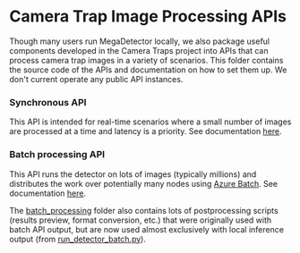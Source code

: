 # Camera Trap Image Processing APIs

Though many users run MegaDetector locally, we also package useful components developed in the Camera Traps project into APIs that can process camera trap images in a variety of scenarios. This folder contains the source code of the APIs and documentation on how to set them up.  We don't current operate any public API instances.


### Synchronous API

This API is intended for real-time scenarios where a small number of images are processed at a time and latency is a priority.  See documentation [here](synchronous).


### Batch processing API

This API runs the detector on lots of images (typically millions) and distributes the work over potentially many nodes using [Azure Batch](https://azure.microsoft.com/en-us/services/batch/). See documentation [here](batch_processing).

The [batch_processing](batch_processing) folder also contains lots of postprocessing scripts (results preview, format conversion, etc.) that were originally used with batch API output, but are now used almost exclusively with local inference output (from [run_detector_batch.py](https://github.com/agentmorris/MegaDetector/blob/main/detection/run_detector_batch.py)).

